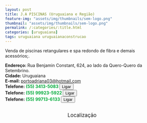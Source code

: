 ```yaml
---
layout: post
title: J.A PISCINAS (Uruguaiana e Região)
feature-img: "assets/img/thumbnails/sem-logo.png"
thumbnail: "assets/img/thumbnails/sem-logo.png"
permalink: /:categories/:title.html
categories: [uruguaiana]
tags: uruguaiana uruguaianaconstrucao
---
```

Venda de piscinas retangulares e spa redondo de fibra e demais acessórios;.<br />
<!-- more -->
<b>Endereço: </b>Rua Benjamin Constant, 624, ao lado da Quero-Quero da Setembrino.<br />
<b>Cidade: </b>Uruguaiana<br />
<b>E-mail: </b>portoadriana03@hotmail.com<br />
<b>Telefone: <span style="color: #00ab3a;">(55) 3413-5083</span> <a href="tel:5534135083"><button class="ligar">Ligar</button></a></b><br />
<b>Telefone: <span style="color: #00ab3a;">(55) 99923-5922</span> <a href="tel:55999235922"><button class="ligar">Ligar</button></b></a><br />
<b>Telefone: <span style="color: #00ab3a;">(55) 99713-6133</span> <a href="tel:55997136133"><button class="ligar">Ligar</button></b></a><br />
<br />
<style>
      #map {
        height: 400px;
        width: 100%;
       }
    </style>

<div style="font-size: larger; text-align: center;">
Localização</div>
<div id="map">
<script>
      function initMap() {
        var uluru = {lat: -29.7479217, lng: -57.0769178};
        var map = new google.maps.Map(document.getElementById('map'), {
          zoom: 17,
          center: uluru
        });
        var marker = new google.maps.Marker({
          position: uluru,
          map: map
        });
      }
    </script>
    <script async="" defer="" src="https://maps.googleapis.com/maps/api/js?key=AIzaSyDDc8SHLmOesJRaXCW0fZ2ST09W4s0ME5g&amp;callback=initMap">
    </script>
</div>
